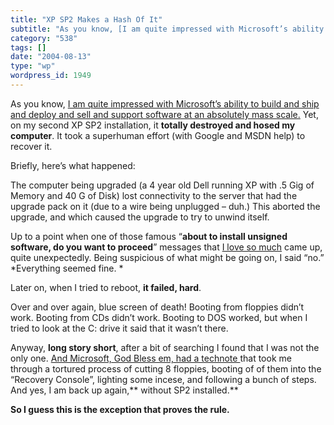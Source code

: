 ```yaml
---
title: "XP SP2 Makes a Hash Of It"
subtitle: "As you know, [I am quite impressed with Microsoft’s ability to build and ship and deploy and sell an..."
category: "538"
tags: []
date: "2004-08-13"
type: "wp"
wordpress_id: 1949
---
```

As you know, [I am quite impressed with Microsoft’s ability to build and ship and deploy and sell and support software at an absolutely mass scale.](/weblogs/archives/000475.html)
Yet, on my second XP SP2 installation, it **totally destroyed and hosed my computer**. It took a superhuman effort (with Google and MSDN help) to recover it.

Briefly, here’s what happened: 

The computer being upgraded (a 4 year old Dell running XP with .5 Gig of Memory and 40 G of Disk) lost connectivity to the server that had the upgrade pack on it (due to a wire being unplugged – duh.) This aborted the upgrade, and which caused the upgrade to try to unwind itself. 

Up to a point when one of those famous “**about to install unsigned software, do you want to proceed**” messages that [I love so much](/weblogs/archives/000460.html) came up, quite unexpectedly. Being suspicious of what might be going on, I said “no.” *Everything seemed fine. *

Later on, when I tried to reboot, **it failed, hard**. 

Over and over again, blue screen of death! Booting from floppies didn’t work. Booting from CDs didn’t work. Booting to DOS worked, but when I tried to look at the C: drive it said that it wasn’t there. 

Anyway, **long story short**, after a bit of searching I found that I was not the only one. [And Microsoft, God Bless em, had a technote ](http://support.microsoft.com/default.aspx?scid=kb;en-us;875355)that took me through a tortured process of cutting 8 floppies, booting of of them into the “Recovery Console”, lighting some incese, and following a bunch of steps. And yes, I am back up again,** without SP2 installed.**

**So I guess this is the exception that proves the rule.**